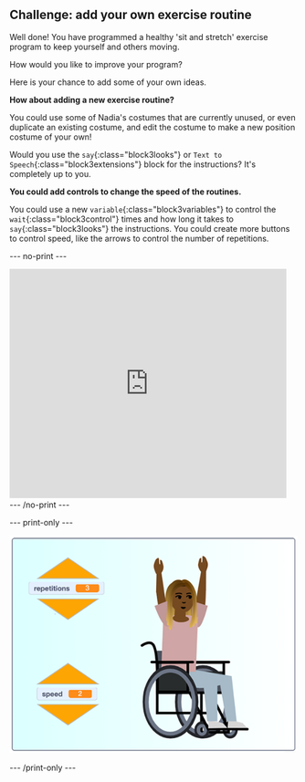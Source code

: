 ## Challenge: add your own exercise routine

Well done! You have programmed a healthy 'sit and stretch' exercise program to keep yourself and others moving.

How would you like to improve your program? 

Here is your chance to add some of your own ideas.

**How about adding a new exercise routine?**

You could use some of Nadia's costumes that are currently unused, or even duplicate an existing costume, and edit the costume to make a new position costume of your own!

Would you use the `say`{:class="block3looks"} or `Text to Speech`{:class="block3extensions"} block for the instructions? It's completely up to you.

**You could add controls to change the speed of the routines.**

You could use a new `variable`{:class="block3variables"} to control the `wait`{:class="block3control"} times and how long it takes to `say`{:class="block3looks"} the instructions. You could create more buttons to control speed, like the arrows to control the number of repetitions.

--- no-print ---

<div class="scratch-preview">
  <iframe src="https://scratch.mit.edu/projects/403436186/embed" allowtransparency="true" width="485" height="402" frameborder="0" scrolling="no" allowfullscreen></iframe>
</div>
--- /no-print ---

--- print-only ---

![completed challenge example](images/challenge_example.png)

--- /print-only ---
